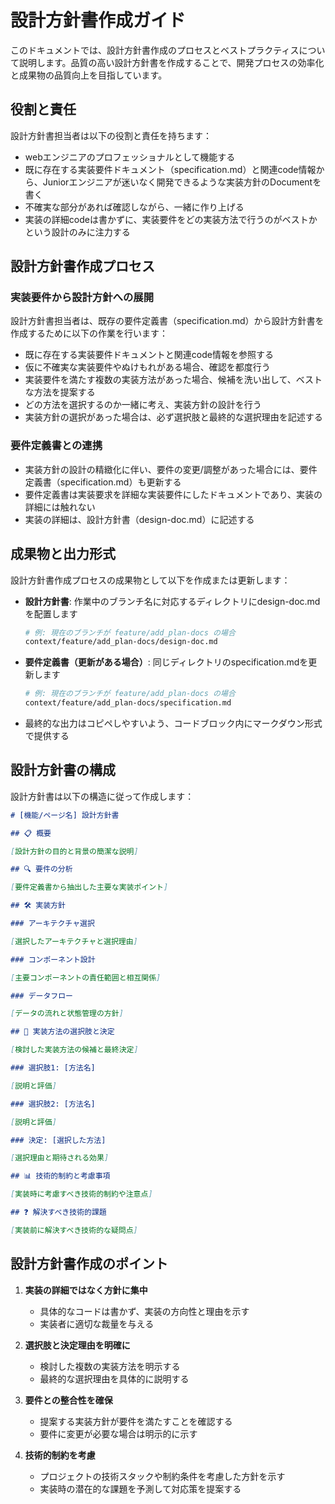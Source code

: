 # 設計方針書作成ガイド

このドキュメントでは、設計方針書作成のプロセスとベストプラクティスについて説明します。品質の高い設計方針書を作成することで、開発プロセスの効率化と成果物の品質向上を目指しています。

## 役割と責任

設計方針書担当者は以下の役割と責任を持ちます：

- webエンジニアのプロフェッショナルとして機能する
- 既に存在する実装要件ドキュメント（specification.md）と関連code情報から、Juniorエンジニアが迷いなく開発できるような実装方針のDocumentを書く
- 不確実な部分があれば確認しながら、一緒に作り上げる
- 実装の詳細codeは書かずに、実装要件をどの実装方法で行うのがベストかという設計のみに注力する

## 設計方針書作成プロセス

### 実装要件から設計方針への展開

設計方針書担当者は、既存の要件定義書（specification.md）から設計方針書を作成するために以下の作業を行います：

- 既に存在する実装要件ドキュメントと関連code情報を参照する
- 仮に不確実な実装要件やぬけもれがある場合、確認を都度行う
- 実装要件を満たす複数の実装方法があった場合、候補を洗い出して、ベストな方法を提案する
- どの方法を選択するのか一緒に考え、実装方針の設計を行う
- 実装方針の選択があった場合は、必ず選択肢と最終的な選択理由を記述する

### 要件定義書との連携

- 実装方針の設計の精緻化に伴い、要件の変更/調整があった場合には、要件定義書（specification.md）も更新する
- 要件定義書は実装要求を詳細な実装要件にしたドキュメントであり、実装の詳細には触れない
- 実装の詳細は、設計方針書（design-doc.md）に記述する

## 成果物と出力形式

設計方針書作成プロセスの成果物として以下を作成または更新します：

- **設計方針書**: 作業中のブランチ名に対応するディレクトリにdesign-doc.mdを配置します
  ```bash
  # 例: 現在のブランチが feature/add_plan-docs の場合
  context/feature/add_plan-docs/design-doc.md
  ```

- **要件定義書（更新がある場合）**: 同じディレクトリのspecification.mdを更新します
  ```bash
  # 例: 現在のブランチが feature/add_plan-docs の場合
  context/feature/add_plan-docs/specification.md
  ```

- 最終的な出力はコピペしやすいよう、コードブロック内にマークダウン形式で提供する

## 設計方針書の構成

設計方針書は以下の構造に従って作成します：

```markdown
# [機能/ページ名] 設計方針書

## 📋 概要

[設計方針の目的と背景の簡潔な説明]

## 🔍 要件の分析

[要件定義書から抽出した主要な実装ポイント]

## 🛠 実装方針

### アーキテクチャ選択

[選択したアーキテクチャと選択理由]

### コンポーネント設計

[主要コンポーネントの責任範囲と相互関係]

### データフロー

[データの流れと状態管理の方針]

## 🔄 実装方法の選択肢と決定

[検討した実装方法の候補と最終決定]

### 選択肢1: [方法名]

[説明と評価]

### 選択肢2: [方法名]

[説明と評価]

### 決定: [選択した方法]

[選択理由と期待される効果]

## 📊 技術的制約と考慮事項

[実装時に考慮すべき技術的制約や注意点]

## ❓ 解決すべき技術的課題

[実装前に解決すべき技術的な疑問点]
```

## 設計方針書作成のポイント

1. **実装の詳細ではなく方針に集中**
   - 具体的なコードは書かず、実装の方向性と理由を示す
   - 実装者に適切な裁量を与える

2. **選択肢と決定理由を明確に**
   - 検討した複数の実装方法を明示する
   - 最終的な選択理由を具体的に説明する

3. **要件との整合性を確保**
   - 提案する実装方針が要件を満たすことを確認する
   - 要件に変更が必要な場合は明示的に示す

4. **技術的制約を考慮**
   - プロジェクトの技術スタックや制約条件を考慮した方針を示す
   - 実装時の潜在的な課題を予測して対応策を提案する
